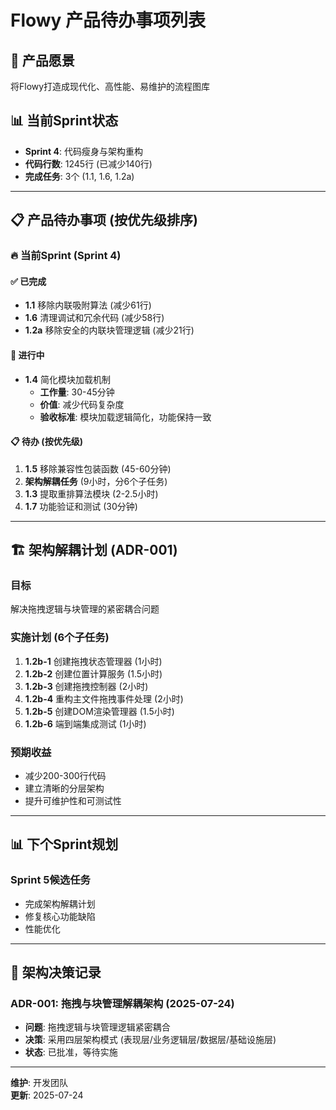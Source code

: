 # Flowy 产品待办事项列表

## 🎯 产品愿景
将Flowy打造成现代化、高性能、易维护的流程图库

## 📊 当前Sprint状态
- **Sprint 4**: 代码瘦身与架构重构
- **代码行数**: 1245行 (已减少140行)
- **完成任务**: 3个 (1.1, 1.6, 1.2a)

---

## 📋 产品待办事项 (按优先级排序)

### 🔥 当前Sprint (Sprint 4)

#### ✅ 已完成
- **1.1** 移除内联吸附算法 (减少61行)
- **1.6** 清理调试和冗余代码 (减少58行)  
- **1.2a** 移除安全的内联块管理逻辑 (减少21行)

#### 🎯 进行中
- **1.4** 简化模块加载机制
  - **工作量**: 30-45分钟
  - **价值**: 减少代码复杂度
  - **验收标准**: 模块加载逻辑简化，功能保持一致

#### 📋 待办 (按优先级)
1. **1.5** 移除兼容性包装函数 (45-60分钟)
2. **架构解耦任务** (9小时，分6个子任务)
3. **1.3** 提取重排算法模块 (2-2.5小时)
4. **1.7** 功能验证和测试 (30分钟)

---

## 🏗️ 架构解耦计划 (ADR-001)

### 目标
解决拖拽逻辑与块管理的紧密耦合问题

### 实施计划 (6个子任务)
1. **1.2b-1** 创建拖拽状态管理器 (1小时)
2. **1.2b-2** 创建位置计算服务 (1.5小时)
3. **1.2b-3** 创建拖拽控制器 (2小时)
4. **1.2b-4** 重构主文件拖拽事件处理 (2小时)
5. **1.2b-5** 创建DOM渲染管理器 (1.5小时)
6. **1.2b-6** 端到端集成测试 (1小时)

### 预期收益
- 减少200-300行代码
- 建立清晰的分层架构
- 提升可维护性和可测试性

---

## 📊 下个Sprint规划

### Sprint 5候选任务
- 完成架构解耦计划
- 修复核心功能缺陷
- 性能优化

---

## 📐 架构决策记录

### ADR-001: 拖拽与块管理解耦架构 (2025-07-24)
- **问题**: 拖拽逻辑与块管理逻辑紧密耦合
- **决策**: 采用四层架构模式 (表现层/业务逻辑层/数据层/基础设施层)
- **状态**: 已批准，等待实施

---

**维护**: 开发团队  
**更新**: 2025-07-24
